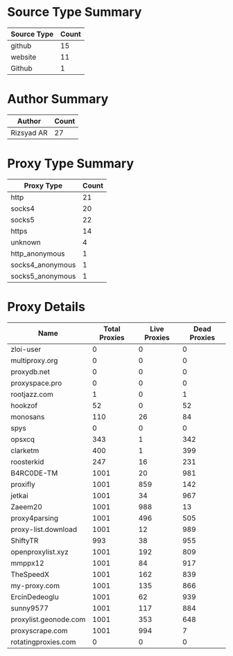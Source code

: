 # Source Type Summary

| Source Type | Count |
|-------------|-------|
| github | 15 |
| website | 11 |
| Github | 1 |


# Author Summary

| Author | Count |
|--------|-------|
| Rizsyad AR | 27 |


# Proxy Type Summary

| Proxy Type | Count |
|------------|-------|
| http | 21 |
| socks4 | 20 |
| socks5 | 22 |
| https | 14 |
| unknown | 4 |
| http_anonymous | 1 |
| socks4_anonymous | 1 |
| socks5_anonymous | 1 |


# Proxy Details

| Name | Total Proxies | Live Proxies | Dead Proxies |
|------|---------------|--------------|---------------|
| zloi-user | 0 | 0 | 0 |
| multiproxy.org | 0 | 0 | 0 |
| proxydb.net | 0 | 0 | 0 |
| proxyspace.pro | 0 | 0 | 0 |
| rootjazz.com | 1 | 0 | 1 |
| hookzof | 52 | 0 | 52 |
| monosans | 110 | 26 | 84 |
| spys | 0 | 0 | 0 |
| opsxcq | 343 | 1 | 342 |
| clarketm | 400 | 1 | 399 |
| roosterkid | 247 | 16 | 231 |
| B4RC0DE-TM | 1001 | 20 | 981 |
| proxifly | 1001 | 859 | 142 |
| jetkai | 1001 | 34 | 967 |
| Zaeem20 | 1001 | 988 | 13 |
| proxy4parsing | 1001 | 496 | 505 |
| proxy-list.download | 1001 | 12 | 989 |
| ShiftyTR | 993 | 38 | 955 |
| openproxylist.xyz | 1001 | 192 | 809 |
| mmppx12 | 1001 | 84 | 917 |
| TheSpeedX | 1001 | 162 | 839 |
| my-proxy.com | 1001 | 135 | 866 |
| ErcinDedeoglu | 1001 | 62 | 939 |
| sunny9577 | 1001 | 117 | 884 |
| proxylist.geonode.com | 1001 | 353 | 648 |
| proxyscrape.com | 1001 | 994 | 7 |
| rotatingproxies.com | 0 | 0 | 0 |
